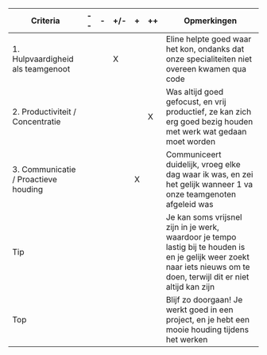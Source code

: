 | **Criteria**                         | **--** | **-** | +/- | +   | ++  | **Opmerkingen**                                                                       |
| ------------------------------------ | ------ | ----- | --- | --- | --- | ------------------------------------------------------------------------------------- |
| 1. Hulpvaardigheid als teamgenoot    |        |       |  X   |     |     | Eline helpte goed waar het kon, ondanks dat onze specialiteiten niet overeen kwamen qua code |
| 2. Productiviteit / Concentratie     |        |       |     |     |  X   | Was altijd goed gefocust, en vrij productief, ze kan zich erg goed bezig houden met werk wat gedaan moet worden  |
| 3. Communicatie / Proactieve houding |        |       |     |  X   |     | Communiceert duidelijk, vroeg elke dag waar ik was, en zei het gelijk wanneer 1 va onze teamgenoten afgeleid was    |
| Tip                                  |        |       |     |     |     | Je kan soms vrijsnel zijn in je werk, waardoor je tempo lastig bij te houden is en je gelijk weer zoekt naar iets nieuws om te doen, terwijl dit er niet altijd kan zijn                                                               |
| Top                                  |        |       |     |     |     | Blijf zo doorgaan! Je werkt goed in een project, en je hebt een mooie houding tijdens het werken                                                                    |
